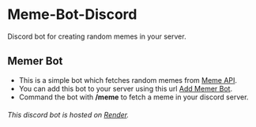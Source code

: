 # Meme-Bot-Discord
Discord bot for creating random memes in your server.

## Memer Bot
* This is a simple bot which fetches random memes from [Meme API](https://meme-api.com/gimme).
* You can add this bot to your server using this url [Add Memer Bot](https://memer-bot-discord.onrender.com/).
* Command the bot with **/meme** to fetch a meme in your discord server.

###### This discord bot is hosted on [Render](https://render.com/).
